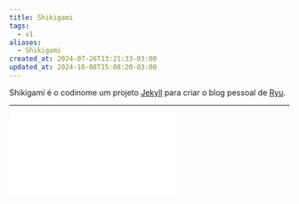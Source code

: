 ```yaml
---
title: Shikigami
tags:
  - v1
aliases:
  - Shikigami
created_at: 2024-07-26T13:21:33-03:00
updated_at: 2024-10-08T15:08:20-03:00
---
```


Shikigami é o codinome um projeto [Jekyll](../../../../entrada/2024/07/10/Jekyll.md) para criar o blog pessoal de [Ryu](../../../../entrada/2024/07/24/Mateus_Ryu_Yamaguchi.md).

---
![README](README.md)

